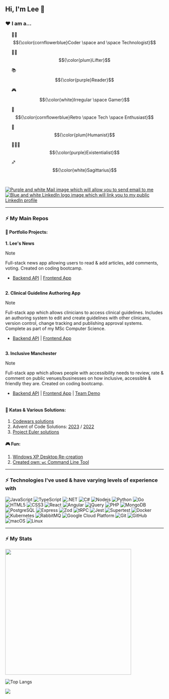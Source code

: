 <link href="style.css" rel="stylesheet"></link>

## Hi, I'm Lee 👋

### ❤️ I am a...
	
&nbsp;&nbsp;&nbsp;&nbsp; 🧑‍💻 $${\color{cornflowerblue}Coder \space and \space Technologist}$$

&nbsp;&nbsp;&nbsp;&nbsp; 🏋️‍♂️ $${\color{plum}Lifter}$$

&nbsp;&nbsp;&nbsp;&nbsp; 📚 $${\color{purple}Reader}$$

&nbsp;&nbsp;&nbsp;&nbsp; 🎮 $${\color{white}Irregular \space Gamer}$$

&nbsp;&nbsp;&nbsp;&nbsp; 💾 $${\color{cornflowerblue}Retro \space Tech \space Enthusiast}$$

&nbsp;&nbsp;&nbsp;&nbsp; 🧬 $${\color{plum}Humanist}$$

&nbsp;&nbsp;&nbsp;&nbsp; 👱🏻‍♂️ $${\color{purple}Existentialist}$$

&nbsp;&nbsp;&nbsp;&nbsp; ♐️ $${\color{white}Sagittarius}$$

<br />

<a href="mailto:iamleexyz.sandpaper919@passmail.net" target="_blank"><img src="https://img.shields.io/badge/Mail-8B89CC?style=for-the-badge&logo=protonmail&logoColor=white" alt="Purple and white Mail image which will allow you to send email to me"/></a>
<a href="https://www.linkedin.com/in/leekirkham/" target="_blank"><img src="https://img.shields.io/badge/LinkedIn-0077B5?style=for-the-badge&logo=linkedin&logoColor=white" alt="Blue and white LinkedIn logo image which will link you to my public LinkedIn profile"/></a>

---
### ⚡ My Main Repos

#### 💼 Portfolio Projects:

<strong> 1. Lee's News</strong>
<br />
> [!NOTE]  
> Full-stack news app allowing users to read & add articles, add comments, voting. Created on coding bootcamp.

- <a href="https://github.com/leekli/nc-news-backend">Backend API</a> | <a href="https://github.com/leekli/nc-news-frontend">Frontend App</a>
<br /><br />

<strong> 2. Clinical Guideline Authoring App</strong>
<br />

> [!NOTE]  
> Full-stack app which allows clinicians to access clinical guidelines. Includes an authoring system to edit and create guidelines with other clinicans, version control, change tracking and publishing approval systems. Complete as part of my MSc Computer Science.

- <a href="https://github.com/leekli/clinical-guideline-app-BE">Backend API</a> | <a href="https://github.com/leekli/clinical-guideline-app-FE">Frontend App</a>
<br /><br />

<strong> 3. Inclusive Manchester</strong>
<br />

> [!NOTE]  
> Full-stack app which allows people with accessibility needs to review, rate & comment on public venues/businesses on how inclusive, accessible & friendly they are. Created on coding bootcamp.

- <a href="https://github.com/leekli/AccessApp-Backend">Backend API</a> | <a href="https://github.com/leekli/AccessApp-Frontend">Frontend App</a> | <a href="https://northcoders.com/projects/march-2022/inclusive-manchester">Team Demo</a>
<br /><br />

#### 🧠 Katas & Various Solutions:

1. [Codewars solutions](https://github.com/leekli/codewars-my-solutions)
3. Advent of Code Solutions: [2023](https://github.com/leekli/aoc2023) / [2022](https://github.com/leekli/aoc2022)
4. [Project Euler solutions](https://github.com/leekli/project-euler)


#### 🎮 Fun:

1. [Windows XP Desktop Re-creation](https://github.com/leekli/windows-desktop-fun)
2. [Created own: `wc` Command Line Tool](https://github.com/leekli/wc-recreation)

---

### ⚡ Technologies I've used & have varying levels of experience with

![JavaScript](https://img.shields.io/badge/-JavaScript-black?style=flat-square&logo=javascript)
![TypeScript](https://img.shields.io/badge/-TypeScript-black?style=flat-square&logo=typescript)
![.NET](https://img.shields.io/badge/-.NET-black?style=flat-square&logo=dotnet)
![C#](https://img.shields.io/badge/-CSharp-black?style=flat-square&logo=sharp)
![Nodejs](https://img.shields.io/badge/-Nodejs-black?style=flat-square&logo=Node.js)
![Python](https://img.shields.io/badge/-Python-black?style=flat-square&logo=Python)
![Go](https://img.shields.io/badge/-Go-black?style=flat-square&logo=Go)
![HTML5](https://img.shields.io/badge/-HTML5-E34F26?style=flat-square&logo=html5&logoColor=white)
![CSS3](https://img.shields.io/badge/-CSS3-1572B6?style=flat-square&logo=css3)
![React](https://img.shields.io/badge/-React-black?style=flat-square&logo=react)
![Angular](https://img.shields.io/badge/-Angular-black?style=flat-square&logo=angular)
![jQuery](https://img.shields.io/badge/-JQuery-black?style=flat-square&logo=jquery)
![PHP](https://img.shields.io/badge/-PHP-black?style=flat-square&logo=PHP)
![MongoDB](https://img.shields.io/badge/-MongoDB-black?style=flat-square&logo=mongodb)
![PostgreSQL](https://img.shields.io/badge/-PostgreSQL-black?style=flat-square&logo=postgresql)
![Express](https://img.shields.io/badge/-Express-black?style=flat-square&logo=express)
![Zod](https://img.shields.io/badge/-Zod-black?style=flat-square&logo=zod)
![tRPC](https://img.shields.io/badge/-tRPC-black?style=flat-square&logo=trpc)
![Jest](https://img.shields.io/badge/-Jest-black?style=flat-square&logo=jest)
![Supertest](https://img.shields.io/badge/-Supertest-black?style=flat-square&logo=supertest)
![Docker](https://img.shields.io/badge/-Docker-black?style=flat-square&logo=docker)
![Kubernetes](https://img.shields.io/badge/-Kubernetes-black?style=flat-square&logo=Kubernetes)
![RabbitMQ](https://img.shields.io/badge/-RabbitMQ-black?style=flat-square&logo=rabbitmq)
![Google Cloud Platform](https://img.shields.io/badge/-Google%20Cloud%20Platform-black?style=flat-square&logo=googlecloud)
![Git](https://img.shields.io/badge/-Git-black?style=flat-square&logo=git)
![GitHub](https://img.shields.io/badge/-GitHub-181717?style=flat-square&logo=github)
![macOS](https://img.shields.io/badge/-macOS-black?style=flat-square&logo=macos)
![Linux](https://img.shields.io/badge/-Linux-black?style=flat-square&logo=linux)

---
### ⚡ My Stats

<img src="https://github-readme-stats.vercel.app/api?username=leekli&show_icons=true&theme=algolia" width="400">

![Top Langs](https://github-readme-stats.vercel.app/api/top-langs/?username=leekli&hide=TeX&layout=compact)

<a href="https://www.codewars.com/users/leekli" target=”_blank”><img src="https://www.codewars.com/users/leekli/badges/large" /></a>
